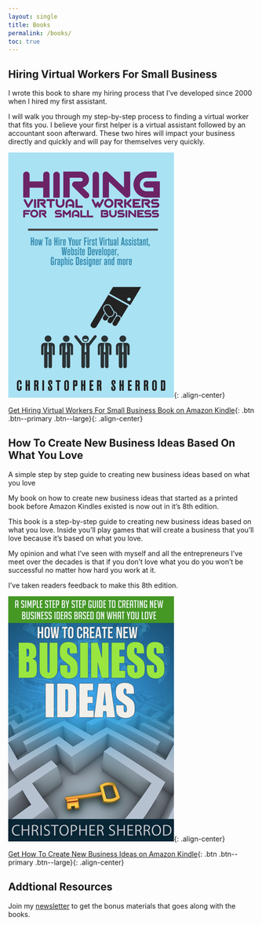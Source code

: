 ```yaml
---
layout: single
title: Books
permalink: /books/
toc: true
---
```

## Hiring Virtual Workers For Small Business
I wrote this book to share my hiring process that I’ve developed since 2000 when I hired my first assistant. 

I will walk you through my step-by-step process to finding a virtual worker that fits you. I believe your first helper is a virtual assistant followed by an accountant soon afterward. These two hires will impact your business directly and quickly and will pay for themselves very quickly.

![Hiring Virtual Workers For Small Business on Amazon Kindle](/assets/images/books/Hiring-Virtual-Workers.webp){: .align-center}

[Get Hiring Virtual Workers For Small Business Book on Amazon Kindle](https://amzn.to/2FvAxx9){: .btn .btn--primary .btn--large}{: .align-center}

## How To Create New Business Ideas Based On What You Love
A simple step by step guide to creating new business ideas based on what you love

My book on how to create new business ideas that started as a printed book before Amazon Kindles existed is now out in it’s 8th edition.

This book is a step-by-step guide to creating new business ideas based on what you love. Inside you’ll play games that will create a business that you’ll love because it’s based on what you love.

My opinion and what I’ve seen with myself and all the entrepreneurs I’ve meet over the decades is that if you don’t love what you do you won’t be successful no matter how hard you work at it.

I’ve taken readers feedback to make this 8th edition.

![How To Create New Business Ideas Based On What You Love Book on Amazon Kindle](/assets/images/books/How-To-Create-New-Business-Ideas.webp){: .align-center}

[Get How To Create New Business Ideas on Amazon Kindle](https://amzn.to/3oZlRrW){: .btn .btn--primary .btn--large}{: .align-center}

## Addtional Resources
Join my [newsletter](/newsletter/) to get the bonus materials that goes along with the books.
